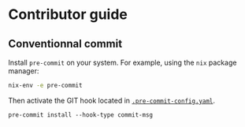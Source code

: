 
# Contributor guide

## Conventionnal commit

Install `pre-commit` on your system. For example, using the `nix` package manager:

```bash
nix-env -e pre-commit
```

Then activate the GIT hook located in [`.pre-commit-config.yaml`](../.pre-commit-config.yaml).

```
pre-commit install --hook-type commit-msg
```
